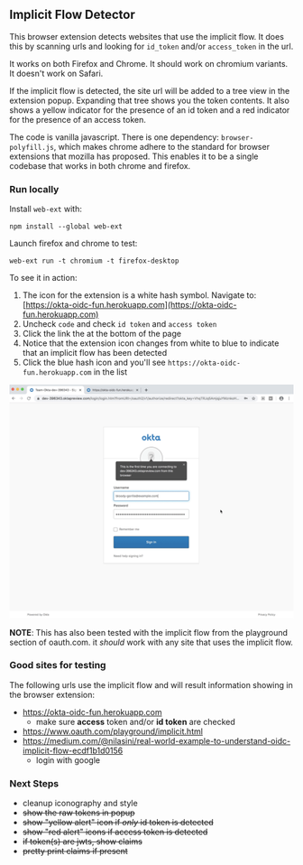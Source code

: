 ## Implicit Flow Detector

This browser extension detects websites that use the implicit flow. It does this by scanning urls and looking for `id_token` and/or `access_token` in the url.

It works on both Firefox and Chrome. It should work on chromium variants. It doesn't work on Safari.

If the implicit flow is detected, the site url will be added to a tree view in the extension popup. Expanding that tree shows you the token contents. It also shows a yellow indicator for the presence of an id token and a red indicator for the presence of an access token.

The code is vanilla javascript. There is one dependency: `browser-polyfill.js`, which makes chrome adhere to the standard for browser extensions that mozilla has proposed. This enables it to be a single codebase that works in both chrome and firefox.

### Run locally

Install `web-ext` with:

```
npm install --global web-ext
```

Launch firefox and chrome to test:

```
web-ext run -t chromium -t firefox-desktop
```

To see it in action:

1. The icon for the extension is a white hash symbol. Navigate to: [https://okta-oidc-fun.herokuapp.com](https://okta-oidc-fun.herokuapp.com)
2. Uncheck `code` and check `id token` and `access token`
3. Click the link the at the bottom of the page
4. Notice that the extension icon changes from white to blue to indicate that an implicit flow has been detected
5. Click the blue hash icon and you'll see `https://okta-oidc-fun.herokuapp.com` in the list

![implicit detector](implicit-detector.gif)

**NOTE**: This has also been tested with the implicit flow from the playground section of oauth.com. it *should* work with any site that uses the implicit flow.

### Good sites for testing

The following urls use the implicit flow and will result information showing in the browser extension:

* https://okta-oidc-fun.herokuapp.com
    * make sure **access** token and/or **id token** are checked
* https://www.oauth.com/playground/implicit.html
* https://medium.com/@nilasini/real-world-example-to-understand-oidc-implicit-flow-ecdf1b1d0156
    * login with google

### Next Steps

* cleanup iconography and style
* ~~show the raw tokens in popup~~
* ~~show "yellow alert" icon if *only* id token is detected~~
* ~~show "red alert" icons if access token is detected~~
* ~~if token(s) are jwts, show claims~~
* ~~pretty print claims if present~~
